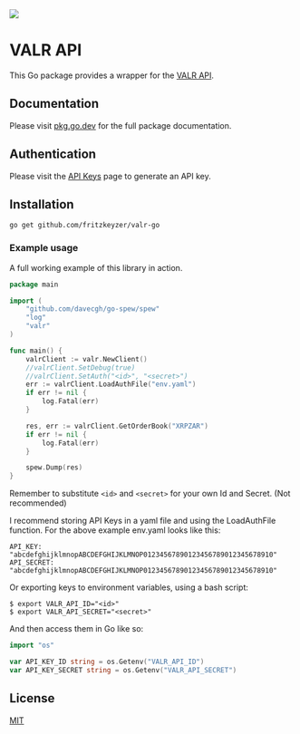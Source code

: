 <img src="https://images.squarespace-cdn.com/content/v1/611e5bc0e601490e18b4510e/35278396-8d77-44de-aea7-533d616d434c/valr-logo.png?format=1500w">

# VALR API

This Go package provides a wrapper for the [VALR API](https://docs.valr.com/#intro).

## Documentation

Please visit [pkg.go.dev](https://pkg.go.dev/github.com/fritzkeyzer/valr-go) for the full
package documentation.

## Authentication

Please visit the [API Keys](https://www.valr.com/api-keys) page
to generate an API key.

## Installation

```
go get github.com/fritzkeyzer/valr-go
```

### Example usage

A full working example of this library in action.

```go
package main

import (
	"github.com/davecgh/go-spew/spew"
	"log"
	"valr"
)

func main() {
	valrClient := valr.NewClient()
	//valrClient.SetDebug(true)
	//valrClient.SetAuth("<id>", "<secret>")
	err := valrClient.LoadAuthFile("env.yaml")
	if err != nil {
		log.Fatal(err)
	}

	res, err := valrClient.GetOrderBook("XRPZAR")
	if err != nil {
		log.Fatal(err)
	}

	spew.Dump(res)
}

```

Remember to substitute `<id>` and `<secret>` for your own Id and Secret. (Not recommended)



I recommend storing API Keys in a yaml file and using the LoadAuthFile function.
For the above example env.yaml looks like this:
```
API_KEY: "abcdefghijklmnopABCDEFGHIJKLMNOP01234567890123456789012345678910"
API_SECRET: "abcdefghijklmnopABCDEFGHIJKLMNOP01234567890123456789012345678910"
```

Or exporting keys to environment variables, using a bash script:
```
$ export VALR_API_ID="<id>"
$ export VALR_API_SECRET="<secret>"
```

And then access them in Go like so:

```go
import "os"

var API_KEY_ID string = os.Getenv("VALR_API_ID")
var API_KEY_SECRET string = os.Getenv("VALR_API_SECRET")
```

## License

[MIT](https://github.com/fritzkeyzer/valr-go/blob/master/LICENSE)
